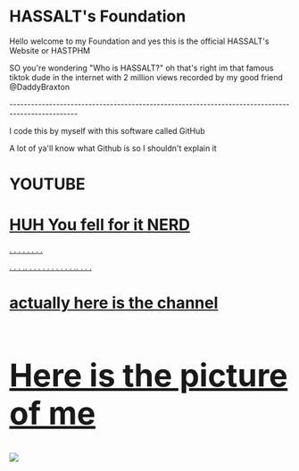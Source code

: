 <h1>HASSALT's Foundation</h1>
<body>Hello welcome to my Foundation and yes this is the official HASSALT's Website or HASTPHM</body>
<p>SO you're wondering "Who is HASSALT?" oh that's right im that famous tiktok dude in the internet with 2 million views recorded by my good friend @DaddyBraxton</p>
<p>-------------------------------------------------------------------------------------------------</p>
<body>I code this by myself with this software called GitHub</body>
<p>A lot of ya'll know what Github is so I shouldn't explain it</p>
<h1>YOUTUBE</h1> <a href= "https://www.youtube.com/redirect?event=channel_description&redir_token=QUFFLUhqazJ2MWQzRnlrWnFXVlJ2VnROWGY5SVotNEVPQXxBQ3Jtc0traXdHQ09ZbGpIZVZqakJMWXhXZXZFSGtFbG1hQXkxTnJaSENlQnZyMXhUb09Hay1jTk5VcThzVnF5WTRyYzhBVTBlWE5vWXI2THhONGl1RjFTdjdXak5pYlZyYy1JSXFHd01yeEpER3BqeENvMVlQVQ&q=https%3A%2F%2Fdiscord.gg%2FkQ7wzYc8k8"> 

<h1>HUH You fell for it NERD</h1>

.
.
.
.
.
.
.
.

.
.
.
..
.
.
.
.
.
.
.
.
.
.
..
.
.
.

<h1>actually here is the channel      
                                      
<a href="Youtube(https://www.youtube.com/@HASTPHM/featured)">




<h1>Here is the picture of me</h1>
<img src="https://www.google.com/url?sa=i&url=https%3A%2F%2Fwww.youtube.com%2Fc%2FHASTPHM&psig=AOvVaw3gmGJ1o0fvquXoH8eQId4w&ust=1693007120025000&source=images&cd=vfe&opi=89978449&ved=0CA4QjRxqFwoTCIDN_pG99oADFQAAAAAdAAAAABAD" align="center"> 









